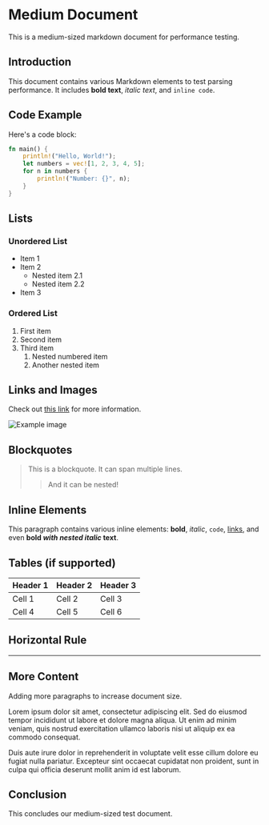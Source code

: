 # Medium Document

This is a medium-sized markdown document for performance testing.

## Introduction

This document contains various Markdown elements to test parsing performance.
It includes **bold text**, *italic text*, and `inline code`.

## Code Example

Here's a code block:

```rust
fn main() {
    println!("Hello, World!");
    let numbers = vec![1, 2, 3, 4, 5];
    for n in numbers {
        println!("Number: {}", n);
    }
}
```

## Lists

### Unordered List

* Item 1
* Item 2
  * Nested item 2.1
  * Nested item 2.2
* Item 3

### Ordered List

1. First item
2. Second item
3. Third item
   1. Nested numbered item
   2. Another nested item

## Links and Images

Check out [this link](https://example.com) for more information.

![Example image](https://example.com/image.png "Image title")

## Blockquotes

> This is a blockquote.
> It can span multiple lines.
>
> > And it can be nested!

## Inline Elements

This paragraph contains various inline elements: **bold**, *italic*, 
`code`, [links](url), and even **bold *with nested italic* text**.

## Tables (if supported)

| Header 1 | Header 2 | Header 3 |
|----------|----------|----------|
| Cell 1   | Cell 2   | Cell 3   |
| Cell 4   | Cell 5   | Cell 6   |

## Horizontal Rule

---

## More Content

Adding more paragraphs to increase document size.

Lorem ipsum dolor sit amet, consectetur adipiscing elit. Sed do eiusmod 
tempor incididunt ut labore et dolore magna aliqua. Ut enim ad minim veniam, 
quis nostrud exercitation ullamco laboris nisi ut aliquip ex ea commodo consequat.

Duis aute irure dolor in reprehenderit in voluptate velit esse cillum dolore 
eu fugiat nulla pariatur. Excepteur sint occaecat cupidatat non proident, sunt 
in culpa qui officia deserunt mollit anim id est laborum.

## Conclusion

This concludes our medium-sized test document.
